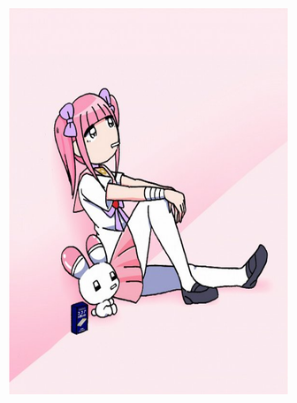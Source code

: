 <img width="695" height="699" alt="2xbv6qef0e671-13789206" src="https://raw.githubusercontent.com/hallfana/hallfana/refs/heads/main/Menhera-chan.600.2235916-562252378.jpg" />

